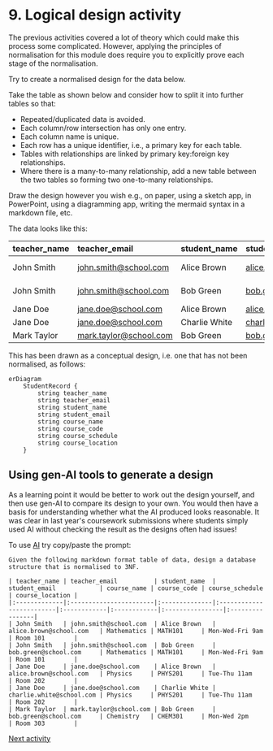 # 9. Logical design activity

The previous activities covered a lot of theory which could make this process some complicated. However, applying the
principles of normalisation for this module does require you to explicitly prove each stage of the normalisation.

Try to create a normalised design for the data below.

Take the table as shown below and consider how to split it into further tables so that:

- Repeated/duplicated data is avoided.
- Each column/row intersection has only one entry.
- Each column name is unique.
- Each row has a unique identifier, i.e., a primary key for each table.
- Tables with relationships are linked by primary key:foreign key relationships.
- Where there is a many-to-many relationship, add a new table between the two tables so forming two one-to-many
  relationships.

Draw the design however you wish e.g., on paper, using a sketch app, in PowerPoint, using a diagramming app, writing the
mermaid syntax in a markdown file, etc.

The data looks like this:

| teacher_name | teacher_email          | student_name  | student_email            | course_name | course_code | course_schedule | course_location |
|:-------------|:-----------------------|:--------------|:-------------------------|:------------|:------------|:----------------|:----------------|
| John Smith   | john.smith@school.com  | Alice Brown   | alice.brown@school.com   | Mathematics | MATH101     | Mon-Wed-Fri 9am | Room 101        |
| John Smith   | john.smith@school.com  | Bob Green     | bob.green@school.com     | Mathematics | MATH101     | Mon-Wed-Fri 9am | Room 101        |
| Jane Doe     | jane.doe@school.com    | Alice Brown   | alice.brown@school.com   | Physics     | PHYS201     | Tue-Thu 11am    | Room 202        |
| Jane Doe     | jane.doe@school.com    | Charlie White | charlie.white@school.com | Physics     | PHYS201     | Tue-Thu 11am    | Room 202        |
| Mark Taylor  | mark.taylor@school.com | Bob Green     | bob.green@school.com     | Chemistry   | CHEM301     | Mon-Wed 2pm     | Room 303        |

This has been drawn as a conceptual design, i.e. one that has not been normalised, as follows:

```mermaid
erDiagram
    StudentRecord {
        string teacher_name
        string teacher_email
        string student_name
        string student_email
        string course_name
        string course_code
        string course_schedule
        string course_location
    }
```

## Using gen-AI tools to generate a design

As a learning point it would be better to work out the design yourself, and then use gen-AI to compare its design
to your own. You would then have a basis for understanding whether what the AI produced looks reasonable. It was
clear in last year's coursework submissions where students simply used AI without checking the result as the designs
often had issues!

To use [AI](https://m365.cloud.microsoft/chat/) try copy/paste the prompt:

```text
Given the following markdown format table of data, design a database structure that is normalised to 3NF.

| teacher_name | teacher_email          | student_name  | student_email            | course_name | course_code | course_schedule | course_location |
|:-------------|:-----------------------|:--------------|:-------------------------|:------------|:------------|:----------------|:----------------|
| John Smith   | john.smith@school.com  | Alice Brown   | alice.brown@school.com   | Mathematics | MATH101     | Mon-Wed-Fri 9am | Room 101        |
| John Smith   | john.smith@school.com  | Bob Green     | bob.green@school.com     | Mathematics | MATH101     | Mon-Wed-Fri 9am | Room 101        |
| Jane Doe     | jane.doe@school.com    | Alice Brown   | alice.brown@school.com   | Physics     | PHYS201     | Tue-Thu 11am    | Room 202        |
| Jane Doe     | jane.doe@school.com    | Charlie White | charlie.white@school.com | Physics     | PHYS201     | Tue-Thu 11am    | Room 202        |
| Mark Taylor  | mark.taylor@school.com | Bob Green     | bob.green@school.com     | Chemistry   | CHEM301     | Mon-Wed 2pm     | Room 303        |
```

[Next activity](4-10-physical-design-structure.md)